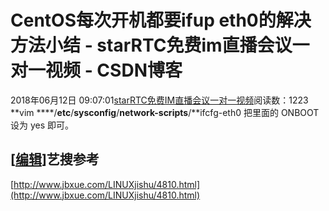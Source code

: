 # CentOS每次开机都要ifup eth0的解决方法小结 - starRTC免费im直播会议一对一视频 - CSDN博客
2018年06月12日 09:07:01[starRTC免费IM直播会议一对一视频](https://me.csdn.net/elesos)阅读数：1223
**vim ****/**etc**/**sysconfig**/**network-scripts**/**ifcfg-eth0
把里面的 ONBOOT 设为 yes 即可。
## [[编辑](http://192.168.1.100/wiki_elesos_com/index.php?title=CentOS%E6%AF%8F%E6%AC%A1%E5%BC%80%E6%9C%BA%E9%83%BD%E8%A6%81ifup_eth0%E7%9A%84%E8%A7%A3%E5%86%B3%E6%96%B9%E6%B3%95%E5%B0%8F%E7%BB%93&action=edit&section=1)]艺搜参考
[http://www.jbxue.com/LINUXjishu/4810.html](http://www.jbxue.com/LINUXjishu/4810.html)

